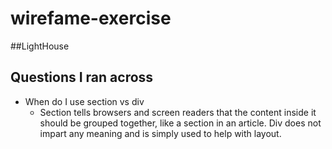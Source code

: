 # wirefame-exercise

##LightHouse 

## Questions I ran across
- When do I use section vs div
  - Section tells browsers and screen readers that the content inside it should be grouped together, like a section in an article. Div does not impart any meaning and is simply used to help with layout.
